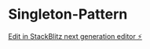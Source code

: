 # Singleton-Pattern

[Edit in StackBlitz next generation editor ⚡️](https://stackblitz.com/~/github.com/iruchipriya/Singleton-Pattern)
